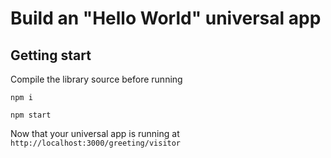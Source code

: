 # Build an "Hello World" universal app

## Getting start

Compile the library source before running

```
npm i

npm start
```

Now that your universal app is running at `http://localhost:3000/greeting/visitor`
